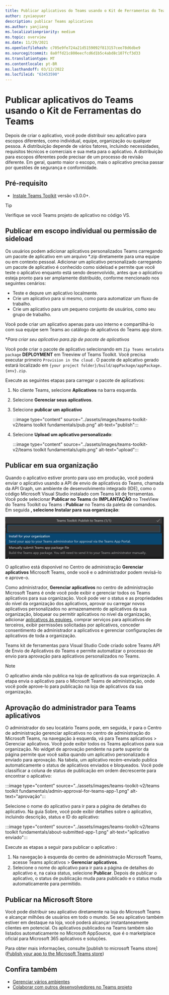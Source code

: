 ```yaml
---
title: Publicar aplicativos do Teams usando o Kit de Ferramentas do Teams
author: zyxiaoyuer
description: publicar Teams aplicativos
ms.author: yanjiang
ms.localizationpriority: medium
ms.topic: overview
ms.date: 11/29/2021
ms.openlocfilehash: c705e9fe724a21d5159092f813157cee78d6dbe9
ms.sourcegitcommit: 8a0ffd21c800eecfcd6d1b5c4abd8c107fcf3d33
ms.translationtype: MT
ms.contentlocale: pt-BR
ms.lasthandoff: 03/12/2022
ms.locfileid: "63453590"
---
```

# <a name="publish-teams-apps-using-teams-toolkit"></a>Publicar aplicativos do Teams usando o Kit de Ferramentas do Teams

Depois de criar o aplicativo, você pode distribuir seu aplicativo para escopos diferentes, como individual, equipe, organização ou qualquer pessoa. A distribuição depende de vários fatores, incluindo necessidades, requisitos técnicos e comerciais e sua meta para o aplicativo. A distribuição para escopos diferentes pode precisar de um processo de revisão diferente. Em geral, quanto maior o escopo, mais o aplicativo precisa passar por questões de segurança e conformidade.

## <a name="prerequisite"></a>Pré-requisito

* [Instale Teams Toolkit](https://marketplace.visualstudio.com/items?itemName=TeamsDevApp.ms-teams-vscode-extension) versão v3.0.0+.

> [!TIP]
> Verifique se você Teams projeto de aplicativo no código VS.

## <a name="publish-to-individual-scope-or-sideload-permission"></a>Publicar em escopo individual ou permissão de sideload

Os usuários podem adicionar aplicativos personalizados Teams carregando um pacote de aplicativo em um arquivo *.zip diretamente para uma equipe ou em contexto pessoal. Adicionar um aplicativo personalizado carregando um pacote de aplicativo é conhecido como sideload e permite que você teste o aplicativo enquanto está sendo desenvolvido, antes que o aplicativo esteja pronto para ser amplamente distribuído, conforme mencionado nos seguintes cenários:

* Teste e depure um aplicativo localmente.
* Crie um aplicativo para si mesmo, como para automatizar um fluxo de trabalho.
* Crie um aplicativo para um pequeno conjunto de usuários, como seu grupo de trabalho.

Você pode criar um aplicativo apenas para uso interno e compartilhá-lo com sua equipe sem Teams ao catálogo de aplicativos do Teams app store.

**Para criar seu aplicativo para.zip *de pacote de aplicativos**

Você pode criar o pacote de aplicativo selecionando em `Zip Teams metadata package` **DEPLOYMENT** em Treeview of Teams Toolkit. Você precisa executar primeiro `Provision in the cloud` . O pacote de aplicativo gerado estará localizado em `{your project folder}/build/appPackage/appPackage.{env}.zip`.

Execute as seguintes etapas para carregar o pacote de aplicativos:

1. No cliente Teams, selecione **Aplicativos** na barra esquerda.
2. Selecione **Gerenciar seus aplicativos**.
3. Selecione **publicar um aplicativo**

   :::image type="content" source="../assets/images/teams-toolkit-v2/teams toolkit fundamentals/pub.png" alt-text="publish":::

4. Selecione **Upload um aplicativo personalizado**:

   :::image type="content" source="../assets/images/teams-toolkit-v2/teams toolkit fundamentals/uplo.png" alt-text="upload":::

## <a name="publish-to-your-organization"></a>Publicar em sua organização

Quando o aplicativo estiver pronto para uso em produção, você poderá enviar o aplicativo usando a API de envio de aplicativos do Teams, chamada da API Graph, um ambiente de desenvolvimento integrado (IDE), como o código Microsoft Visual Studio instalado com Teams kit de ferramentas. Você pode selecionar **Publicar no Teams** de **IMPLANTAÇÃO** no TreeView do Teams Toolkit ou Teams **: Publicar** no Teams da paleta de comandos. Em seguida **, selecione Instalar para sua organização**:

![Instalar para sua organização](./images/installforyourorganization.png)

O aplicativo está disponível no Centro de administração **Gerenciar aplicativos** Microsoft Teams, onde você e o administrador podem revisá-lo e aprove-o.

Como administrador, **Gerenciar aplicativos** no centro [](https://admin.teams.microsoft.com/policies/manage-apps) de administração Microsoft Teams é onde você pode exibir e gerenciar todos os Teams aplicativos para sua organização. Você pode ver o status e as propriedades do nível da organização dos aplicativos, aprovar ou carregar novos aplicativos personalizados no armazenamento de aplicativos da sua organização, bloquear ou permitir aplicativos no nível da organização, adicionar [aplicativos às equipes](https://admin.teams.microsoft.com/policies/manage-apps), comprar serviços para aplicativos de terceiros, exibir permissões solicitadas por aplicativos, conceder consentimento de administrador a aplicativos e gerenciar configurações de aplicativos de toda a organização.

Teams kit de ferramentas para Visual Studio Code criado sobre Teams API de Envio de Aplicativos do Teams e permite automatizar o processo de envio para aprovação para aplicativos personalizados no Teams.

> [!NOTE]
> O aplicativo ainda não publica na loja de aplicativos da sua organização. A etapa envia o aplicativo para o Microsoft Teams de administração, onde você pode aprove-lo para publicação na loja de aplicativos da sua organização.

## <a name="admin-approval-for-teams-apps"></a>Aprovação do administrador para Teams aplicativos

O administrador do seu locatário Teams pode, em seguida, ir para  o Centro de administração gerenciar aplicativos no centro de administração do Microsoft Teams, na navegação à esquerda, vá para Teams aplicativos > Gerenciar aplicativos. Você pode exibir todos os Teams aplicativos para sua organização. No widget de aprovação pendente na parte superior da página permite que você saiba quando um aplicativo personalizado é enviado para aprovação.
Na tabela, um aplicativo recém-enviado publica automaticamente o status de aplicativos enviados e bloqueados. Você pode classificar a coluna de status de publicação em ordem decrescente para encontrar o aplicativo:

 :::image type="content" source="../assets/images/teams-toolkit-v2/teams toolkit fundamentals/admin-approval-for-teams-app-1.png" alt-text="aprovação":::

Selecione o nome do aplicativo para ir para a página de detalhes do aplicativo. Na guia Sobre, você pode exibir detalhes sobre o aplicativo, incluindo descrição, status e ID do aplicativo:

 :::image type="content" source="../assets/images/teams-toolkit-v2/teams toolkit fundamentals/about-submitted-app-1.png" alt-text="aplicativo enviado":::

Execute as etapas a seguir para publicar o aplicativo :

1. Na navegação à esquerda do centro de administração Microsoft Teams, acesse Teams aplicativos > **Gerenciar aplicativos**.
2. Selecione o nome do aplicativo para ir para a página de detalhes do aplicativo e, na caixa status, selecione **Publicar**.
Depois de publicar o aplicativo, o status de publicação muda para publicado e o status muda automaticamente para permitido.

## <a name="publish-to-microsoft-store"></a>Publicar na Microsoft Store

Você pode distribuir seu aplicativo diretamente na loja do Microsoft Teams e alcançar milhões de usuários em todo o mundo. Se seu aplicativo também estiver em destaque na loja, você poderá alcançar instantaneamente clientes em potencial. Os aplicativos publicados na Teams também são listados automaticamente no Microsoft AppSource, que é o marketplace oficial para Microsoft 365 aplicativos e soluções.

Para obter mais informações, consulte [publish to microsoft Teams store]([Publish your app to the Microsoft Teams store](../concepts/deploy-and-publish/appsource/publish.md#publish-your-app-to-the-microsoft-teams-store))

## <a name="see-also"></a>Confira também

* [Gerenciar vários ambientes](TeamsFx-multi-env.md)
* [Colaborar com outros desenvolvedores no Teams projeto](TeamsFx-collaboration.md)

